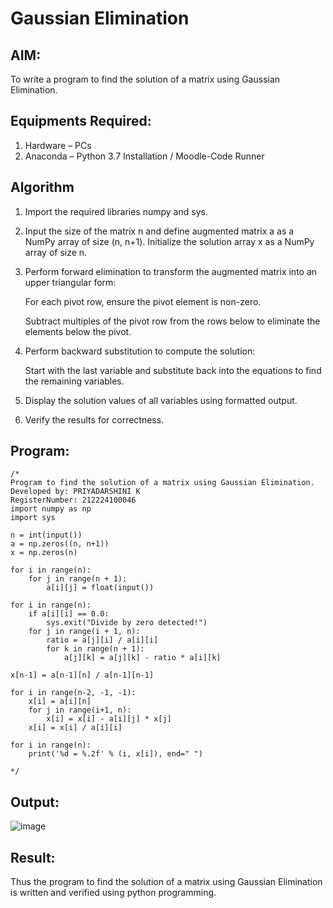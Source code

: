 # Gaussian Elimination

## AIM:
To write a program to find the solution of a matrix using Gaussian Elimination.

## Equipments Required:
1. Hardware – PCs
2. Anaconda – Python 3.7 Installation / Moodle-Code Runner

## Algorithm
1. Import the required libraries numpy and sys.

2. Input the size of the matrix n and define augmented matrix a as a NumPy array of size (n, n+1). Initialize the solution array x as a NumPy array of size n.

3. Perform forward elimination to transform the augmented matrix into an upper triangular form:

   For each pivot row, ensure the pivot element is non-zero.
   
   Subtract multiples of the pivot row from the rows below to eliminate the elements below the pivot.

4. Perform backward substitution to compute the solution:

   Start with the last variable and substitute back into the equations to find the remaining variables.

5. Display the solution values of all variables using formatted output.

6. Verify the results for correctness.
   

## Program:
```
/*
Program to find the solution of a matrix using Gaussian Elimination.
Developed by: PRIYADARSHINI K
RegisterNumber: 212224100046
import numpy as np
import sys

n = int(input())
a = np.zeros((n, n+1))
x = np.zeros(n)

for i in range(n):
    for j in range(n + 1):
        a[i][j] = float(input())

for i in range(n):
    if a[i][i] == 0.0:
        sys.exit("Divide by zero detected!")
    for j in range(i + 1, n):
        ratio = a[j][i] / a[i][i]
        for k in range(n + 1):
            a[j][k] = a[j][k] - ratio * a[i][k]

x[n-1] = a[n-1][n] / a[n-1][n-1]

for i in range(n-2, -1, -1):
    x[i] = a[i][n]
    for j in range(i+1, n):
        x[i] = x[i] - a[i][j] * x[j]
    x[i] = x[i] / a[i][i]

for i in range(n):
    print('%d = %.2f' % (i, x[i]), end=" ")

*/
```


## Output:
![image](https://github.com/user-attachments/assets/b1c0726b-e7dc-41df-b861-fb5ddafe6e5d)



## Result:
Thus the program to find the solution of a matrix using Gaussian Elimination is written and verified using python programming.

